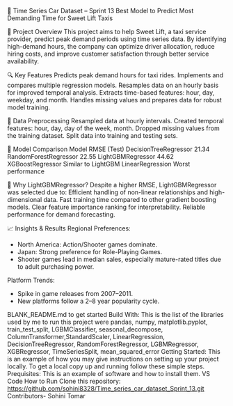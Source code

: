 🚖 Time Series Car Dataset – Sprint 13
Best Model to Predict Most Demanding Time for Sweet Lift Taxis

📌 Project Overview
This project aims to help Sweet Lift, a taxi service provider, predict peak demand periods using time series data. By identifying high-demand hours, the company can optimize driver allocation, reduce hiring costs, and improve customer satisfaction through better service availability.

🔍 Key Features
Predicts peak demand hours for taxi rides.
Implements and compares multiple regression models.
Resamples data on an hourly basis for improved temporal analysis.
Extracts time-based features: hour, day, weekday, and month.
Handles missing values and prepares data for robust model training.

🧹 Data Preprocessing
Resampled data at hourly intervals.
Created temporal features: hour, day, day of the week, month.
Dropped missing values from the training dataset.
Split data into training and testing sets.

🤖 Model Comparison
Model	                RMSE (Test)
DecisionTreeRegressor	21.34
RandomForestRegressor	22.55
LightGBMRegressor	    44.62
XGBoostRegressor	    Similar to LightGBM
LinearRegression	    Worst performance

🌟 Why LightGBMRegressor?
Despite a higher RMSE, LightGBMRegressor was selected due to:
Efficient handling of non-linear relationships and high-dimensional data.
Fast training time compared to other gradient boosting models.
Clear feature importance ranking for interpretability.
Reliable performance for demand forecasting.

📈 Insights & Results
Regional Preferences:
* North America: Action/Shooter games dominate.
* Japan: Strong preference for Role-Playing Games.
* Shooter games lead in median sales, especially mature-rated titles due to adult purchasing power.

Platform Trends:
* Spike in game releases from 2007–2011.
* New platforms follow a 2–8 year popularity cycle.

BLANK_README.md to get started Build With: This is the list of the libraries used by me to run this project were pandas, numpy, matplotlib.pyplot, train_test_split, LGBMClassifier, seasonal_decompose, ColumnTransformer,StandardScaler,
LinearRegression, DecisionTreeRegressor, RandomForestRegressor, LGBMRegressor, XGBRegressor, TimeSeriesSplit, mean_squared_error 
Getting Started: This is an example of how you may give instructions on setting up your project locally. To get a local copy up and running follow these simple steps.
Prequisites: This is an example of software and how to install them. VS Code How to Run Clone this repository: https://github.com/sohini8328/Time_series_car_dataset_Sprint_13.git
Contributors- Sohini Tomar


